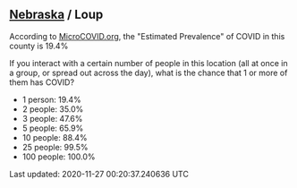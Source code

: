 
## [Nebraska](/united-states/nebraska) / Loup

According to [MicroCOVID.org](http://microcovid.org),
the "Estimated Prevalence" of COVID in this county is 19.4%

If you interact with a certain number of people in this location
(all at once in a group, or spread out across the day), what is the chance that
1 or more of them has COVID?

- 1 person: 19.4%
- 2 people: 35.0%
- 3 people: 47.6%
- 5 people: 65.9%
- 10 people: 88.4%
- 25 people: 99.5%
- 100 people: 100.0%

Last updated: 2020-11-27 00:20:37.240636 UTC
